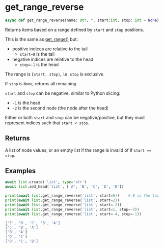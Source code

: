# get_range_reverse

```py
async def get_range_reverse(name: str, *, start:int, stop: int = None) -> list:
```
Returns items based on a range defined by `start` and `stop` positions.

This is the same as [get_range()](./get_range.md) but:

- positive indices are relative to the tail
    - `start=0` is the tail    
- negative indices are relative to the head
    - `stop=-1` is the head



The range is `[start, stop)`, i.e. `stop` is exclusive.

If `stop` is `None`, returns all remaining.

`start` and `stop` can be negative, similar to Python slicing:

- `-1` is the head
- `-2` is the second node (the node after the head)

Either or both `start` and `stop` can be negative/positive, but they must represent indices such that `start < stop`.

## Returns
A list of node values, or an empty list if the range is invalid of if `start == stop`.

## Examples

```py
await list.create('list', type='str')
await list.add_head('list', ['A', 'B', 'C', 'D', 'E'])

print(await list.get_range_reverse('list', start=0))    # 0 is the tail
print(await list.get_range_reverse('list', start=2))
print(await list.get_range_reverse('list', start=-2))
print(await list.get_range_reverse('list', start=1, stop=-2))
print(await list.get_range_reverse('list', start=-4, stop=-1))
```

```bash title='Output'
['E', 'D', 'C', 'B', 'A']
['C', 'B', 'A']
['B', 'A']
['D', 'C']
['D', 'C', 'B']
```